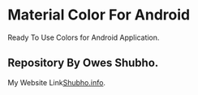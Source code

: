 # Material Color For Android
Ready To Use Colors for Android Application.


## Repository By Owes Shubho.
My Website Link[Shubho.info](https://shubho.info).
